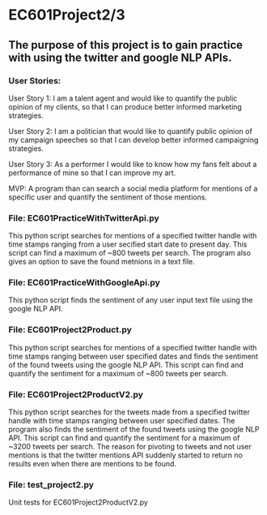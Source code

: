 # EC601Project2/3

## The purpose of this project is to gain practice with using the twitter and google NLP APIs. 

### User Stories: 

User Story 1: I am a talent agent and would like to quantify the public opinion of my clients, so that I can produce better informed marketing strategies.

User Story 2: I am a politician that would like to quantify public opinion of my campaign speeches so that I can develop better informed campaigning strategies.

User Story 3: As a performer I would like to know how my fans felt about a performance of mine so that I can improve my art. 

MVP: A program than can search a social media platform for mentions of a specific user and quantify the sentiment of those mentions. 

### File: EC601PracticeWithTwitterApi.py 
This python script searches for mentions of a specified twitter handle with time stamps ranging from a user secified start date to present day. This script can find a maximum of ~800 tweets per search. The program also gives an option to save the found metnions in a text file. 

### File: EC601PracticeWithGoogleApi.py
This python script finds the sentiment of any user input text file using the google NLP API. 

### File: EC601Project2Product.py
This python script searches for mentions of a specified twitter handle with time stamps ranging between user specified dates and finds the sentiment of the found tweets using the google NLP API. This script can find and quantify the sentiment for a maximum of ~800 tweets per search.

### File: EC601Project2ProductV2.py
This python script searches for the tweets made from a specified twitter handle with time stamps ranging between user specified dates. The program also finds the sentiment of the found tweets using the google NLP API. This script can find and quantify the sentiment for a maximum of ~3200 tweets per search. The reason for pivoting to tweets and not user mentions is that the twitter mentions API suddenly started to return no results even when there are mentions to be found. 

### File: test_project2.py
Unit tests for EC601Project2ProductV2.py
